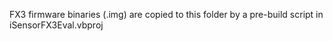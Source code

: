 FX3 firmware binaries (.img) are copied to this folder by a pre-build script in iSensorFX3Eval.vbproj